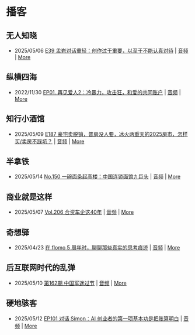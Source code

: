 # 播客

## 无人知晓
- 2025/05/06 [E39 孟岩对话重轻：创作过于重要，以至于不能认真对待](https://www.xiaoyuzhoufm.com/episode/6819986247ebeede7efbe7dd) | [音频](https://dts-api.xiaoyuzhoufm.com/track/611719d3cb0b82e1df0ad29e/6819986247ebeede7efbe7dd/media.xyzcdn.net/611719d3cb0b82e1df0ad29e/lu-7E5C25purP6K5em8vUjZ9L_lv.m4a) | [More](channels/%E6%97%A0%E4%BA%BA%E7%9F%A5%E6%99%93.md)

## 纵横四海
- 2022/11/30 [EP01. 再见爱人2：冷暴力，攻击狂，和爱的共同账户](https://www.ximalaya.com/sound/592716797) | [音频](https://aod.cos.tx.xmcdn.com/storages/26c6-audiofreehighqps/E9/4E/GKwRIUEHXOodAq7-QQHYdhCw-aacv2-48K.m4a) | [More](channels/%E7%BA%B5%E6%A8%AA%E5%9B%9B%E6%B5%B7.md)

## 知行小酒馆
- 2025/05/09 [E187 豪宅卖脱销，普房没人要，冰火两重天的2025房市，怎样买/卖房不踩坑？](https://www.xiaoyuzhoufm.com/episode/681d6a9db7c8a9962c2d77d0) | [音频](https://dts-api.xiaoyuzhoufm.com/track/6013f9f58e2f7ee375cf4216/681d6a9db7c8a9962c2d77d0/media.xyzcdn.net/6013f9f58e2f7ee375cf4216/ls8yY2B9_KAlCpkGAa3FlSU-9Hyp.m4a) | [More](channels/%E7%9F%A5%E8%A1%8C%E5%B0%8F%E9%85%92%E9%A6%86.md)

## 半拿铁
- 2025/05/14 [No.150 一碗面条起高楼：中国连锁面馆九巨头](https://www.ximalaya.com/sound/852563679) | [音频](https://tk.wavpub.com/WPDL_ZZzvrsEGGqgPnNACNHtXRLRVhcsPgpYFFWZSXKMNCYCNuHHfkWESqWZvxJ-98.m4a) | [More](channels/%E5%8D%8A%E6%8B%BF%E9%93%81.md)

## 商业就是这样
- 2025/05/07 [Vol.206 合资车企这40年](https://www.ximalaya.com/sound/848202227) | [音频](https://aod.cos.tx.xmcdn.com/storages/7833-audiofreehighqps/BC/86/GKwRIaIL8S1LAOvbVgOpFKfc.m4a) | [More](channels/%E5%95%86%E4%B8%9A%E5%B0%B1%E6%98%AF%E8%BF%99%E6%A0%B7.md)

## 奇想驿
- 2025/04/23 [在 flomo 5 周年时，聊聊那些真实的思考痕迹](https://www.xiaoyuzhoufm.com/episode/6808ee568aed253fa31ad089) | [音频](https://dts-api.xiaoyuzhoufm.com/track/6034daea97755b8fc9c66480/6808ee568aed253fa31ad089/media.xyzcdn.net/6034daea97755b8fc9c66480/lktdTBajS9q7nBJqAlkwoiSjk6-w.m4a) | [More](channels/%E5%A5%87%E6%83%B3%E9%A9%BF.md)

## 后互联网时代的乱弹
- 2025/05/10 [第162期 中国军迷过节](https://hosting.wavpub.cn/pie/ep162/) | [音频](https://tk.wavpub.com/WPDL_xJpFGPuxLAKxNsdYFJAkZALmjWuYvGNmsSdzAbtsaLkrDRYTYWerHXcASt-93.mp3) | [More](channels/%E5%90%8E%E4%BA%92%E8%81%94%E7%BD%91%E6%97%B6%E4%BB%A3%E7%9A%84%E4%B9%B1%E5%BC%B9.md)

## 硬地骇客
- 2025/05/12 [EP101 对话 Simon：AI 创业者的第一项基本功是把账算明白](https://www.xiaoyuzhoufm.com/episode/6821c79bb7c8a9962cb20cb8) | [音频](https://dts-api.xiaoyuzhoufm.com/track/640ee2438be5d40013fe4a87/6821c79bb7c8a9962cb20cb8/media.xyzcdn.net/640ee2438be5d40013fe4a87/lhrRhFslND1z9cUu2VKUXbb5pVjX.m4a) | [More](channels/%E7%A1%AC%E5%9C%B0%E9%AA%87%E5%AE%A2.md)


